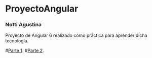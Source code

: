 # ProyectoAngular
### Notti Agustina

Proyecto de Angular 6 realizado como práctica para aprender dicha tecnología.

#[Parte 1](https://youtu.be/AR1tLGQ7COs).
#[Parte 2](https://youtu.be/OrCdt865WOg).
